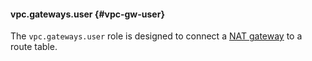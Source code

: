 #### vpc.gateways.user {#vpc-gw-user}

The `vpc.gateways.user` role is designed to connect a [NAT gateway](../vpc/concepts/gateways.md) to a route table.